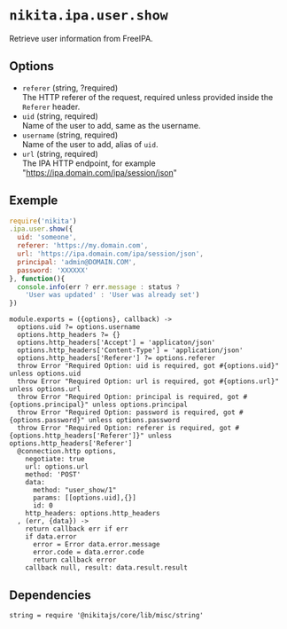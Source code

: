 
# `nikita.ipa.user.show`

Retrieve user information from FreeIPA.

## Options

* `referer` (string, ?required)   
  The HTTP referer of the request, required unless provided inside the `Referer`
  header.
* `uid` (string, required)   
  Name of the user to add, same as the username.
* `username` (string, required)   
  Name of the user to add, alias of `uid`.
* `url` (string, required)    
  The IPA HTTP endpoint, for example "https://ipa.domain.com/ipa/session/json"

## Exemple

```js
require('nikita')
.ipa.user.show({
  uid: 'someone',
  referer: 'https://my.domain.com',
  url: 'https://ipa.domain.com/ipa/session/json',
  principal: 'admin@DOMAIN.COM',
  password: 'XXXXXX'
}, function(){
  console.info(err ? err.message : status ?
    'User was updated' : 'User was already set')
})
```

    module.exports = ({options}, callback) ->
      options.uid ?= options.username
      options.http_headers ?= {}
      options.http_headers['Accept'] = 'applicaton/json'
      options.http_headers['Content-Type'] = 'application/json'
      options.http_headers['Referer'] ?= options.referer
      throw Error "Required Option: uid is required, got #{options.uid}" unless options.uid
      throw Error "Required Option: url is required, got #{options.url}" unless options.url
      throw Error "Required Option: principal is required, got #{options.principal}" unless options.principal
      throw Error "Required Option: password is required, got #{options.password}" unless options.password
      throw Error "Required Option: referer is required, got #{options.http_headers['Referer']}" unless options.http_headers['Referer']
      @connection.http options,
        negotiate: true
        url: options.url
        method: 'POST'
        data:
          method: "user_show/1"
          params: [[options.uid],{}]
          id: 0
        http_headers: options.http_headers
      , (err, {data}) ->
        return callback err if err
        if data.error
          error = Error data.error.message
          error.code = data.error.code
          return callback error
        callback null, result: data.result.result

## Dependencies

    string = require '@nikitajs/core/lib/misc/string'
